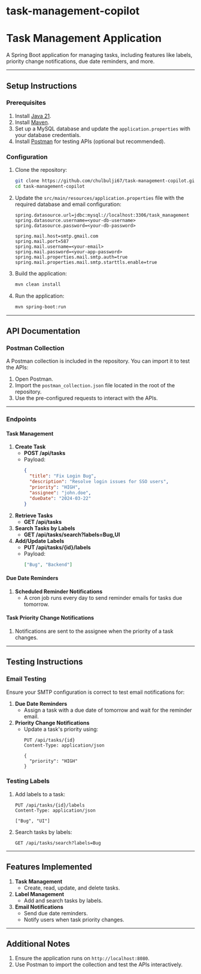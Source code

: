 # task-management-copilot

# Task Management Application

A Spring Boot application for managing tasks, including features like labels, priority change notifications, due date reminders, and more.

---

## **Setup Instructions**

### **Prerequisites**
1. Install [Java 21](https://openjdk.org/projects/jdk/21/).
2. Install [Maven](https://maven.apache.org/).
3. Set up a MySQL database and update the `application.properties` with your database credentials.
4. Install [Postman](https://www.postman.com/downloads/) for testing APIs (optional but recommended).

### **Configuration**
1. Clone the repository:
    ```bash
    git clone https://github.com/chulbulji67/task-management-copilot.git
    cd task-management-copilot
    ```
2. Update the `src/main/resources/application.properties` file with the required database and email configuration:
    ```properties
    spring.datasource.url=jdbc:mysql://localhost:3306/task_management
    spring.datasource.username=<your-db-username>
    spring.datasource.password=<your-db-password>
    
    spring.mail.host=smtp.gmail.com
    spring.mail.port=587
    spring.mail.username=<your-email>
    spring.mail.password=<your-app-password>
    spring.mail.properties.mail.smtp.auth=true
    spring.mail.properties.mail.smtp.starttls.enable=true
    ```
3. Build the application:
    ```bash
    mvn clean install
    ```
4. Run the application:
    ```bash
    mvn spring-boot:run
    ```

---

## **API Documentation**

### **Postman Collection**
A Postman collection is included in the repository. You can import it to test the APIs:
1. Open Postman.
2. Import the `postman_collection.json` file located in the root of the repository.
3. Use the pre-configured requests to interact with the APIs.

---

### **Endpoints**

#### **Task Management**
1. **Create Task**
    - **POST /api/tasks**
    - Payload:
      ```json
      {
        "title": "Fix Login Bug",
        "description": "Resolve login issues for SSO users",
        "priority": "HIGH",
        "assignee": "john.doe",
        "dueDate": "2024-03-22"
      }
      ```
2. **Retrieve Tasks**
    - **GET /api/tasks**
3. **Search Tasks by Labels**
    - **GET /api/tasks/search?labels=Bug,UI**
4. **Add/Update Labels**
    - **PUT /api/tasks/{id}/labels**
    - Payload:
      ```json
      ["Bug", "Backend"]
      ```

#### **Due Date Reminders**
1. **Scheduled Reminder Notifications**
    - A cron job runs every day to send reminder emails for tasks due tomorrow.

#### **Task Priority Change Notifications**
1. Notifications are sent to the assignee when the priority of a task changes.

---

## **Testing Instructions**

### **Email Testing**
Ensure your SMTP configuration is correct to test email notifications for:
1. **Due Date Reminders**
    - Assign a task with a due date of tomorrow and wait for the reminder email.
2. **Priority Change Notifications**
    - Update a task's priority using:
      ```http
      PUT /api/tasks/{id}
      Content-Type: application/json
      
      {
        "priority": "HIGH"
      }
      ```

### **Testing Labels**
1. Add labels to a task:
    ```http
    PUT /api/tasks/{id}/labels
    Content-Type: application/json

    ["Bug", "UI"]
    ```
2. Search tasks by labels:
    ```http
    GET /api/tasks/search?labels=Bug
    ```

---

## **Features Implemented**
1. **Task Management**
    - Create, read, update, and delete tasks.
2. **Label Management**
    - Add and search tasks by labels.
3. **Email Notifications**
    - Send due date reminders.
    - Notify users when task priority changes.

---

## **Additional Notes**
1. Ensure the application runs on `http://localhost:8080`.
2. Use Postman to import the collection and test the APIs interactively.


